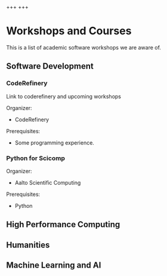 +++
+++

# Workshops and Courses

This is a list of academic software workshops we are aware of.


## Software Development

### CodeRefinery

Link to coderefinery and upcoming workshops

Organizer:
 - CodeRefinery

Prerequisites:
 - Some programming experience.


### Python for Scicomp

Organizer:
 - Aalto Scientific Computing

Prerequisites:
 - Python


## High Performance Computing


## Humanities


## Machine Learning and AI



